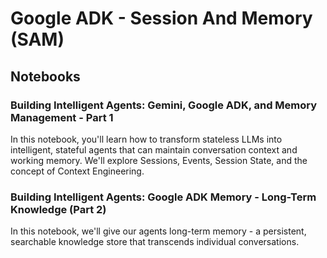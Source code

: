 # Google ADK - Session And Memory (SAM)

## Notebooks

### Building Intelligent Agents: Gemini, Google ADK, and Memory Management - Part 1
In this notebook, you'll learn how to transform stateless LLMs into intelligent, stateful agents that can maintain conversation context and working memory. We'll explore Sessions, Events, Session State, and the concept of Context Engineering.

### Building Intelligent Agents: Google ADK Memory - Long-Term Knowledge (Part 2)
In this notebook, we'll give our agents long-term memory - a persistent, searchable knowledge store that transcends individual conversations.

